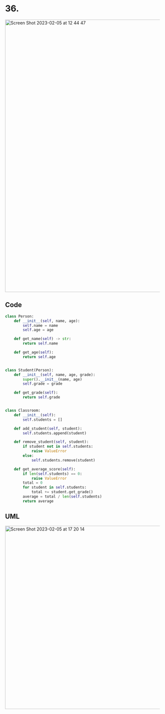 # 36.

<img width="886" alt="Screen Shot 2023-02-05 at 12 44 47" src="https://user-images.githubusercontent.com/111941990/216800402-ff423e36-2cb2-4af3-a533-69545ea8678d.png">


## Code
```.py
class Person:
    def __init__(self, name, age):
        self.name = name
        self.age = age

    def get_name(self) -> str:
        return self.name

    def get_age(self):
        return self.age


class Student(Person):
    def __init__(self, name, age, grade):
        super().__init__(name, age)
        self.grade = grade

    def get_grade(self):
        return self.grade


class Classroom:
    def __init__(self):
        self.students = []

    def add_student(self, student):
        self.students.append(student)

    def remove_student(self, student):
        if student not in self.students:
            raise ValueError
        else:
            self.students.remove(student)

    def get_average_score(self):
        if len(self.students) == 0:
            raise ValueError
        total = 0
        for student in self.students:
            total += student.get_grade()
        average = total / len(self.students)
        return average

```

## UML
<img width="596" alt="Screen Shot 2023-02-05 at 17 20 14" src="https://user-images.githubusercontent.com/111941990/216808788-7a2854ed-6c3f-48df-8911-77a01c7b694a.png">
